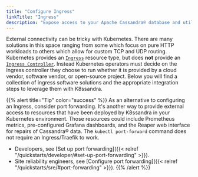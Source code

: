 ```yaml
---
title: "Configure Ingress"
linkTitle: "Ingress"
description: "Expose access to your Apache Cassandra® database and utilities for monitoring and repair using a Kubernetes ingress"
---
```


External connectivity can be tricky with Kubernetes. There are many solutions in this space ranging from some which focus on pure HTTP workloads to others which allow for custom TCP and UDP routing. Kubernetes provides an [`Ingress`](https://kubernetes.io/docs/concepts/services-networking/ingress/) resource type, but does **not** provide an [`Ingress Controller`](https://kubernetes.io/docs/concepts/services-networking/ingress-controllers/). Instead Kubernetes operators must decide on the Ingress controller they choose to run whether it is provided by a cloud vendor, software vendor, or open-source project. Below you will find a collection of ingress software solutions and the appropriate integration steps to leverage them with K8ssandra.

{{% alert title="Tip" color="success" %}}
As an alternative to configuring an Ingress, consider port forwarding. It's another way to provide external access to  resources that have been deployed by K8ssandra in your Kubernetes environment. Those resources could include Prometheus metrics, pre-configured Grafana dashboards, and the Reaper web interface for repairs of Cassandra&reg; data. The `kubectl port-forward` command does not require an Ingress/Traefik to work. 

* Developers, see [Set up port forwarding]({{< relref "/quickstarts/developer/#set-up-port-forwarding" >}}).  
* Site reliability engineers, see [Configure port forwarding]({{< relref "/quickstarts/sre/#port-forwarding" >}}).
{{% /alert %}}
